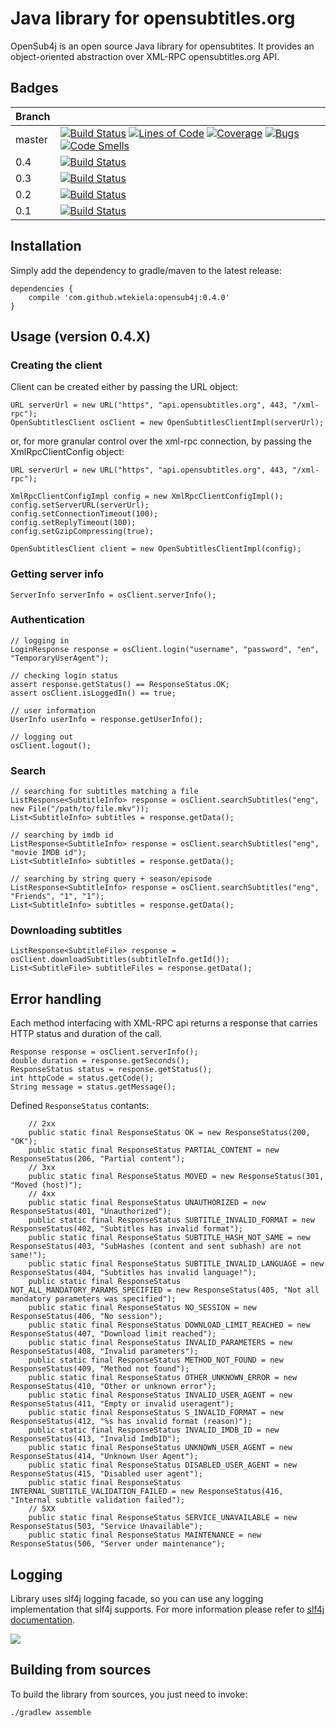 # Java library for opensubtitles.org

OpenSub4j is an open source Java library for opensubtites. It provides an object-oriented abstraction over XML-RPC opensubtitles.org API.

## Badges

| Branch |    |
|--------|----|
| master | [![Build Status](https://travis-ci.org/wtekiela/opensub4j.svg?branch=master)](https://travis-ci.org/wtekiela/opensub4j) [![Lines of Code](https://sonarcloud.io/api/project_badges/measure?project=wtekiela_opensub4j&metric=ncloc)](https://sonarcloud.io/dashboard?id=wtekiela_opensub4j) [![Coverage](https://sonarcloud.io/api/project_badges/measure?project=wtekiela_opensub4j&metric=coverage)](https://sonarcloud.io/dashboard?id=wtekiela_opensub4j) [![Bugs](https://sonarcloud.io/api/project_badges/measure?project=wtekiela_opensub4j&metric=bugs)](https://sonarcloud.io/dashboard?id=wtekiela_opensub4j) [![Code Smells](https://sonarcloud.io/api/project_badges/measure?project=wtekiela_opensub4j&metric=code_smells)](https://sonarcloud.io/dashboard?id=wtekiela_opensub4j) |
| 0.4    | [![Build Status](https://travis-ci.org/wtekiela/opensub4j.svg?branch=0.4)](https://travis-ci.org/wtekiela/opensub4j) |
| 0.3    | [![Build Status](https://travis-ci.org/wtekiela/opensub4j.svg?branch=0.3)](https://travis-ci.org/wtekiela/opensub4j) |
| 0.2    | [![Build Status](https://travis-ci.org/wtekiela/opensub4j.svg?branch=0.2)](https://travis-ci.org/wtekiela/opensub4j) |
| 0.1    | [![Build Status](https://travis-ci.org/wtekiela/opensub4j.svg?branch=0.1)](https://travis-ci.org/wtekiela/opensub4j) |

## Installation

Simply add the dependency to gradle/maven to the latest release:

```
dependencies {
    compile 'com.github.wtekiela:opensub4j:0.4.0'
}
```

## Usage (version 0.4.X)

### Creating the client

Client can be created either by passing the URL object:
```
URL serverUrl = new URL("https", "api.opensubtitles.org", 443, "/xml-rpc");
OpenSubtitlesClient osClient = new OpenSubtitlesClientImpl(serverUrl);
```

or, for more granular control over the xml-rpc connection, by passing the XmlRpcClientConfig object:
```
URL serverUrl = new URL("https", "api.opensubtitles.org", 443, "/xml-rpc");

XmlRpcClientConfigImpl config = new XmlRpcClientConfigImpl();
config.setServerURL(serverUrl);
config.setConnectionTimeout(100);
config.setReplyTimeout(100);
config.setGzipCompressing(true);

OpenSubtitlesClient client = new OpenSubtitlesClientImpl(config);
```

### Getting server info

```
ServerInfo serverInfo = osClient.serverInfo();
```

### Authentication

```
// logging in
LoginResponse response = osClient.login("username", "password", "en", "TemporaryUserAgent");

// checking login status
assert response.getStatus() == ResponseStatus.OK;
assert osClient.isLoggedIn() == true;

// user information
UserInfo userInfo = response.getUserInfo();

// logging out
osClient.logout();
```

### Search

```
// searching for subtitles matching a file
ListResponse<SubtitleInfo> response = osClient.searchSubtitles("eng", new File("/path/to/file.mkv"));
List<SubtitleInfo> subtitles = response.getData();

// searching by imdb id
ListResponse<SubtitleInfo> response = osClient.searchSubtitles("eng", "movie IMDB id");
List<SubtitleInfo> subtitles = response.getData();

// searching by string query + season/episode
ListResponse<SubtitleInfo> response = osClient.searchSubtitles("eng", "Friends", "1", "1");
List<SubtitleInfo> subtitles = response.getData();
```

### Downloading subtitles

```
ListResponse<SubtitleFile> response = osClient.downloadSubtitles(subtitleInfo.getId());
List<SubtitleFile> subtitleFiles = response.getData();
```

## Error handling

Each method interfacing with XML-RPC api returns a response that carries HTTP status and duration of the call.

```
Response response = osClient.serverInfo();
double duration = response.getSeconds();
ResponseStatus status = response.getStatus();
int httpCode = status.getCode();
String message = status.getMessage();
```

Defined `ResponseStatus` contants:
```
    // 2xx
    public static final ResponseStatus OK = new ResponseStatus(200, "OK");
    public static final ResponseStatus PARTIAL_CONTENT = new ResponseStatus(206, "Partial content");
    // 3xx
    public static final ResponseStatus MOVED = new ResponseStatus(301, "Moved (host)");
    // 4xx
    public static final ResponseStatus UNAUTHORIZED = new ResponseStatus(401, "Unauthorized");
    public static final ResponseStatus SUBTITLE_INVALID_FORMAT = new ResponseStatus(402, "Subtitles has invalid format");
    public static final ResponseStatus SUBTITLE_HASH_NOT_SAME = new ResponseStatus(403, "SubHashes (content and sent subhash) are not same!");
    public static final ResponseStatus SUBTITLE_INVALID_LANGUAGE = new ResponseStatus(404, "Subtitles has invalid language!");
    public static final ResponseStatus NOT_ALL_MANDATORY_PARAMS_SPECIFIED = new ResponseStatus(405, "Not all mandatory parameters was specified");
    public static final ResponseStatus NO_SESSION = new ResponseStatus(406, "No session");
    public static final ResponseStatus DOWNLOAD_LIMIT_REACHED = new ResponseStatus(407, "Download limit reached");
    public static final ResponseStatus INVALID_PARAMETERS = new ResponseStatus(408, "Invalid parameters");
    public static final ResponseStatus METHOD_NOT_FOUND = new ResponseStatus(409, "Method not found");
    public static final ResponseStatus OTHER_UNKNOWN_ERROR = new ResponseStatus(410, "Other or unknown error");
    public static final ResponseStatus INVALID_USER_AGENT = new ResponseStatus(411, "Empty or invalid useragent");
    public static final ResponseStatus S_INVALID_FORMAT = new ResponseStatus(412, "%s has invalid format (reason)");
    public static final ResponseStatus INVALID_IMDB_ID = new ResponseStatus(413, "Invalid ImdbID");
    public static final ResponseStatus UNKNOWN_USER_AGENT = new ResponseStatus(414, "Unknown User Agent");
    public static final ResponseStatus DISABLED_USER_AGENT = new ResponseStatus(415, "Disabled user agent");
    public static final ResponseStatus INTERNAL_SUBTITLE_VALIDATION_FAILED = new ResponseStatus(416, "Internal subtitle validation failed");
    // 5XX
    public static final ResponseStatus SERVICE_UNAVAILABLE = new ResponseStatus(503, "Service Unavailable");
    public static final ResponseStatus MAINTENANCE = new ResponseStatus(506, "Server under maintenance");
```

## Logging

Library uses slf4j logging facade, so you can use any logging implementation that slf4j supports. For more information please refer to [slf4j documentation](http://www.slf4j.org/manual.html).

![](http://www.slf4j.org/images/concrete-bindings.png)

## Building from sources

To build the library from sources, you just need to invoke:
```
./gradlew assemble
```
